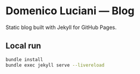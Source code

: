 # Domenico Luciani — Blog

Static blog built with Jekyll for GitHub Pages.

## Local run

```bash
bundle install
bundle exec jekyll serve --livereload
```
